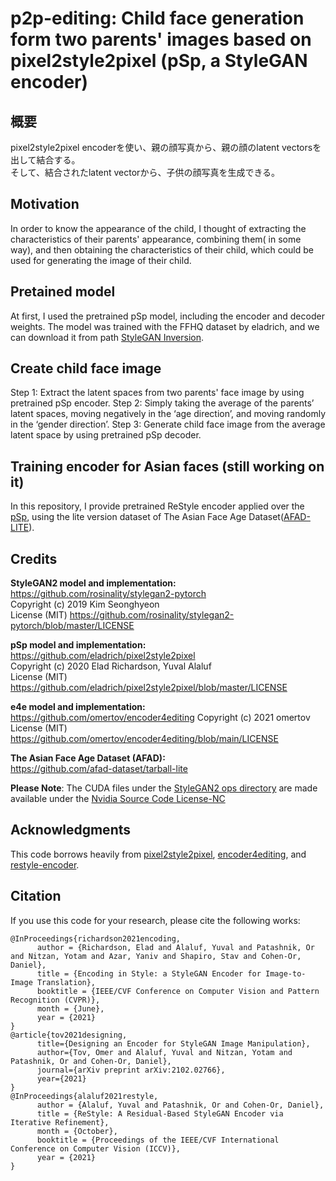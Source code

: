 # p2p-editing: Child face generation form two parents' images based on pixel2style2pixel (pSp, a StyleGAN encoder)

## 概要
pixel2style2pixel encoderを使い、親の顔写真から、親の顔のlatent vectorsを出して結合する。  
そして、結合されたlatent vectorから、子供の顔写真を生成できる。

## Motivation
In order to know the appearance of the child, I thought of extracting the characteristics of their parents' appearance, combining them( in some way), and then obtaining the characteristics of their child, which could be used for generating the image of their child.

## Pretained model 
At first, I used the pretrained pSp model, including the encoder and decoder weights.
The model was trained with the FFHQ dataset by eladrich, and we can download it from path [StyleGAN Inversion](https://drive.google.com/file/d/1bMTNWkh5LArlaWSc_wa8VKyq2V42T2z0/view?usp=sharing).

## Create child face image
Step 1: Extract the latent spaces from two parents' face image by using pretrained pSp encoder.
Step 2: Simply taking the average of the parents’ latent spaces, moving negatively in the ‘age direction’, and moving randomly in the ‘gender direction’.
Step 3: Generate child face image from the average latent space by using pretrained pSp decoder.


## Training encoder for Asian faces (still working on it)
In this repository, I provide pretrained ReStyle encoder applied over the 
[pSp](https://github.com/eladrich/pixel2style2pixel), using the lite version dataset of The Asian Face Age Dataset([AFAD-LITE](https://github.com/afad-dataset/tarball-lite)).



## Credits
**StyleGAN2 model and implementation:**  
https://github.com/rosinality/stylegan2-pytorch  
Copyright (c) 2019 Kim Seonghyeon  
License (MIT) https://github.com/rosinality/stylegan2-pytorch/blob/master/LICENSE  

**pSp model and implementation:**   
https://github.com/eladrich/pixel2style2pixel  
Copyright (c) 2020 Elad Richardson, Yuval Alaluf  
License (MIT) https://github.com/eladrich/pixel2style2pixel/blob/master/LICENSE

**e4e model and implementation:**   
https://github.com/omertov/encoder4editing
Copyright (c) 2021 omertov  
License (MIT) https://github.com/omertov/encoder4editing/blob/main/LICENSE

**The Asian Face Age Dataset (AFAD):**    
https://github.com/afad-dataset/tarball-lite

**Please Note**: The CUDA files under the [StyleGAN2 ops directory](https://github.com/eladrich/pixel2style2pixel/tree/master/models/stylegan2/op) are made available under the [Nvidia Source Code License-NC](https://nvlabs.github.io/stylegan2/license.html)

## Acknowledgments
This code borrows heavily from [pixel2style2pixel](https://github.com/eladrich/pixel2style2pixel),
[encoder4editing](https://github.com/omertov/encoder4editing), and
[restyle-encoder](https://github.com/yuval-alaluf/restyle-encoder).

## Citation
If you use this code for your research, please cite the following works:
```
@InProceedings{richardson2021encoding,
      author = {Richardson, Elad and Alaluf, Yuval and Patashnik, Or and Nitzan, Yotam and Azar, Yaniv and Shapiro, Stav and Cohen-Or, Daniel},
      title = {Encoding in Style: a StyleGAN Encoder for Image-to-Image Translation},
      booktitle = {IEEE/CVF Conference on Computer Vision and Pattern Recognition (CVPR)},
      month = {June},
      year = {2021}
}
@article{tov2021designing,
      title={Designing an Encoder for StyleGAN Image Manipulation},
      author={Tov, Omer and Alaluf, Yuval and Nitzan, Yotam and Patashnik, Or and Cohen-Or, Daniel},
      journal={arXiv preprint arXiv:2102.02766},
      year={2021}
}
@InProceedings{alaluf2021restyle,
      author = {Alaluf, Yuval and Patashnik, Or and Cohen-Or, Daniel},
      title = {ReStyle: A Residual-Based StyleGAN Encoder via Iterative Refinement}, 
      month = {October},
      booktitle = {Proceedings of the IEEE/CVF International Conference on Computer Vision (ICCV)},  
      year = {2021}
}

```
